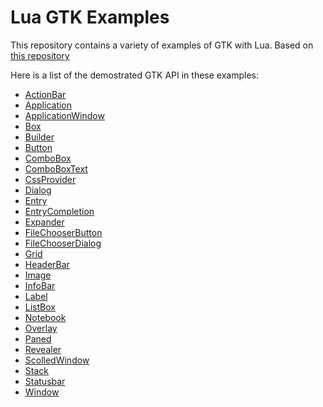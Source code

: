 # Lua GTK Examples

This repository contains a variety of examples of GTK with Lua. Based on [this repository](https://github.com/gerito1/vala-gtk-examples)

Here is a list of the demostrated GTK API in these examples:

  * [ActionBar][ActionBar_API]
  * [Application][Application_API]
  * [ApplicationWindow][ApplicationWindow_API]
  * [Box][Box_API]
  * [Builder][Builder_API]
  * [Button][Button_API]
  * [ComboBox][ComboBox_API]
  * [ComboBoxText][ComboBoxText_API]
  * [CssProvider][CssProvider_API]
  * [Dialog][Dialog_API]
  * [Entry][Entry_API]
  * [EntryCompletion][EntryCompletion_API]
  * [Expander][Expander_API]
  * [FileChooserButton][FileChooserButton_API]
  * [FileChooserDialog][FileChooserDialog_API]
  * [Grid][Grid_API]
  * [HeaderBar][HeaderBar_API]
  * [Image][Image_API]
  * [InfoBar][InfoBar_API]
  * [Label][Label_API]
  * [ListBox][ListBox_API]
  * [Notebook][Notebook_API]
  * [Overlay][Overlay_API]
  * [Paned][Paned_API]
  * [Revealer][Revealer_API]
  * [ScolledWindow][ScolledWindow_API]
  * [Stack][Stack_API]
  * [Statusbar][Statusbar_API]
  * [Window][Window_API]

[ActionBar_API]: https://developer.gnome.org/gtk3/stable/GtkActionBar.html
[Application_API]: https://developer.gnome.org/gtk3/stable/GtkApplication.html
[ApplicationWindow_API]: https://developer.gnome.org/gtk3/stable/GtkApplicationWindow.html
[Box_API]: https://developer.gnome.org/gtk3/stable/GtkBox.html
[Builder_API]: https://developer.gnome.org/gtk3/stable/GtkBuilder.html
[Button_API]: https://developer.gnome.org/gtk3/stable/GtkButton.html
[ComboBox_API]: https://developer.gnome.org/gtk3/stable/GtkComboBox.html
[ComboBoxText_API]: https://developer.gnome.org/gtk3/stable/GtkComboBoxText.html
[CssProvider_API]: https://developer.gnome.org/gtk3/stable/GtkCssProvider.html
[Dialog_API]: https://developer.gnome.org/gtk3/stable/GtkDialog.html
[Entry_API]: https://developer.gnome.org/gtk3/stable/GtkEntry.html
[EntryCompletion_API]: https://developer.gnome.org/gtk3/stable/GtkEntryCompletion.html
[Expander_API]: https://developer.gnome.org/gtk3/stable/GtkExpander.html
[FileChooserButton_API]: https://developer.gnome.org/gtk3/stable/GtkFileChooserButton.html
[FileChooserDialog_API]: https://developer.gnome.org/gtk3/stable/GtkFileChooserDialog.html
[Grid_API]: https://developer.gnome.org/gtk3/stable/GtkGrid.html
[HeaderBar_API]: https://developer.gnome.org/gtk3/stable/GtkHeaderBar.html
[Image_API]: https://developer.gnome.org/gtk3/stable/GtkImage.html
[InfoBar_API]: https://developer.gnome.org/gtk3/stable/GtkInfoBar.html
[Label_API]: https://developer.gnome.org/gtk3/stable/GtkLabel.html
[ListBox_API]: https://developer.gnome.org/gtk3/stable/GtkListBox.html
[Notebook_API]: https://developer.gnome.org/gtk3/stable/GtkNotebook.html
[Overlay_API]: https://developer.gnome.org/gtk3/stable/GtkOverlay.html
[Paned_API]: https://developer.gnome.org/gtk3/stable/GtkPaned.html
[Revealer_API]: https://developer.gnome.org/gtk3/stable/GtkRevealer.html
[ScolledWindow_API]: https://developer.gnome.org/gtk3/stable/GtkScolledWindow.html
[Stack_API]: https://developer.gnome.org/gtk3/stable/GtkStack.html
[Statusbar_API]: https://developer.gnome.org/gtk3/stable/GtkStatusbar.html
[Window_API]: https://developer.gnome.org/gtk3/stable/GtkWindow.html